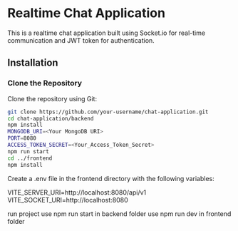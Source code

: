 # Realtime Chat Application

This is a realtime chat application built using Socket.io for real-time communication and JWT token for authentication.

## Installation

### Clone the Repository

Clone the repository using Git:

```bash
git clone https://github.com/your-username/chat-application.git
cd chat-application/backend
npm install
MONGODB_URI=<Your MongoDB URI>
PORT=8080
ACCESS_TOKEN_SECRET=<Your_Access_Token_Secret>
npm run start
cd ../frontend
npm install
```

Create a .env file in the frontend directory with the following variables:

VITE_SERVER_URI=http://localhost:8080/api/v1
VITE_SOCKET_URI=http://localhost:8080

run project
use npm run start in backend folder
use npm run dev in frontend folder
